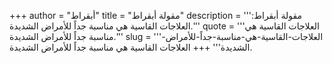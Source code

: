 +++
author = "أبقراط"
title = "مقولة أبقراط"
description = '''مقولة أبقراط: العلاجات القاسية هي مناسبة جداً للأمراض الشديدة.'''
quote = '''العلاجات القاسية هي مناسبة جداً للأمراض الشديدة.'''
slug = '''العلاجات-القاسية-هي-مناسبة-جداً-للأمراض-الشديدة'''
+++
العلاجات القاسية هي مناسبة جداً للأمراض الشديدة.
